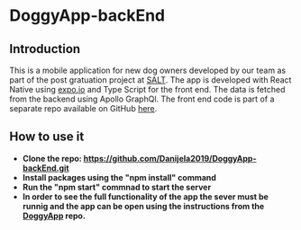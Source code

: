 # DoggyApp-backEnd

## Introduction

This is a mobile application for new dog owners developed by our team as part of the post gratuation project at [SALT](https://salt.study/).
 The app is developed with React Native using [expo.io](https://expo.io/)  and Type Script for the front end. The data is fetched from the backend using Apollo GraphQl.
 The front end code is part of a separate repo available on GitHub [here](https://github.com/Danijela2019/DoggyApp).


## How to use it
- **Clone the repo: https://github.com/Danijela2019/DoggyApp-backEnd.git**
- **Install packages using the "npm install" command**
- **Run the "npm start" commnad to start the server**
- **In order to see the full functionality of the app the sever must be runnig and the app can be open using the instructions from the [DoggyApp](https://github.com/Danijela2019/DoggyApp) repo.**
